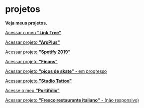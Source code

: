 # projetos
 <strong>Veja meus projetos.</strong>


<a href="https://ruan-steffansom.github.io/projetos/linktree/">Acessar o meu <strong>"Link Tree"</strong></a>

<a href="https://ruan-steffansom.github.io/projetos/aroplus/">Acessar projeto <strong>"AroPlus"</strong></a>

<a href="https://ruan-steffansom.github.io/projetos/spotify_2019/">Acessar projeto <strong>"Spotify 2019"</strong></a>

<a href="https://ruan-steffansom.github.io/projetos/finans/">Acessar projeto <strong>"Finans"</strong></a>

<a href="https://ruan-steffansom.github.io/projetos/picos_belem_em_processo/">Acessar projeto <strong>"picos de skate"</strong> - em progresso</a>

<a href="https://ruan-steffansom.github.io/projetos/studio_tattoo/">Acessar projeto <strong>"Studio Tattoo"</strong></a>

<a href="https://ruan-steffansom.github.io/projetos/portifolio/">Acesse o meu <strong>"Portifólio"</strong></a>

<a href="https://ruan-steffansom.github.io/projetos/fresco_restaurante_italiano_nao_responsivo/">Acessar projeto <strong>"Fresco restaurante italiano"</strong> - (não responsivo)</a>